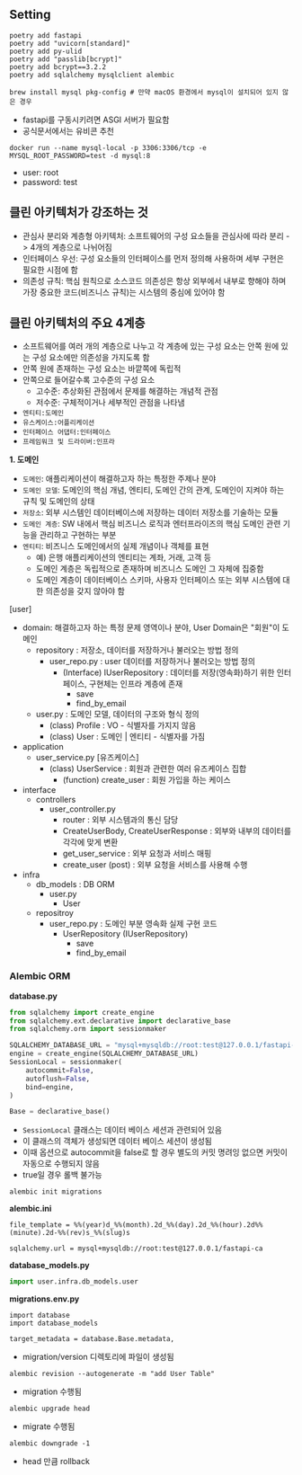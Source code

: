 ## Setting

```
poetry add fastapi
poetry add "uvicorn[standard]"
poetry add py-ulid
poetry add "passlib[bcrypt]"
poetry add bcrypt==3.2.2
poetry add sqlalchemy mysqlclient alembic

brew install mysql pkg-config # 만약 macOS 환경에서 mysql이 설치되어 있지 않은 경우
```

- fastapi를 구동시키려면 ASGI 서버가 필요함
- 공식문서에서는 유비콘 추천



```
docker run --name mysql-local -p 3306:3306/tcp -e MYSQL_ROOT_PASSWORD=test -d mysql:8
```

- user: root
- password: test



## 클린 아키텍처가 강조하는 것

- 관심사 분리와 계층형 아키텍처: 소프트웨어의 구성 요소들을 관심사에 따라 분리 -> 4개의 계층으로 나뉘어짐
- 인터페이스 우선: 구성 요소들의 인터페이스를 먼저 정의해 사용하며 세부 구현은 필요한 시점에 함
- 의존성 규칙: 핵심 원칙으로 소스코드 의존성은 항상 외부에서 내부로 향해야 하며 가장 중요한 코드(비즈니스 규칙)는 시스템의 중심에 있어야 함



## 클린 아키텍처의 주요 4계층

- 소프트웨어를 여러 개의 계층으로 나누고 각 계층에 있는 구성 요소는 안쪽 원에 있는 구성 요소에만 의존성을 가지도록 함
- 안쪽 원에 존재하는 구성 요소는 바깥쪽에 독립적
- 안쪽으로 들어갈수록 고수준의 구성 요소
  - 고수준: 추상화된 관점에서 문제를 해결하는 개념적 관점
  - 저수준: 구체적이거나 세부적인 관점을 나타냄
- `엔티티:도메인`
- `유스케이스:어플리케이션`
- `인터페이스 어댑터:인터페이스`
- `프레임워크 및 드라이버:인프라`



**1. 도메인**

- `도메인`: 애플리케이션이 해결하고자 하는 특정한 주제나 분야
- `도메인 모델`: 도메인의 핵심 개념, 엔티티, 도메인 간의 관계, 도메인이 지켜야 하는 규칙 및 도메인의 상태
- `저장소`: 외부 시스템인 데이터베이스에 저장하는 데이터 저장소를 기술하는 모듈
- `도메인 계층`: SW 내에서 핵심 비즈니스 로직과 엔터프라이즈의 핵심 도메인 관련 기능을 관리하고 구현하는 부분
- `엔티티`: 비즈니스 도메인에서의 실제 개념이나 객체를 표현
  - 예) 은행 애플리케이션의 엔티티는 계좌, 거래, 고객 등
  - 도메인 계층은 독립적으로 존재하며 비즈니스 도메인 그 자체에 집중함
  - 도메인 계층이 데이터베이스 스키마, 사용자 인터페이스 또는 외부 시스템에 대한 의존성을 갖지 않아야 함



[user]

- domain: 해결하고자 하는 특정 문제 영역이나 분야, User Domain은 "회원"이 도메인
  - repository : 저장소, 데이터를 저장하거나 불러오는 방법 정의
    - user_repo.py : user 데이터를 저장하거나 불러오는 방법 정의
      - (Interface) IUserRepository : 데이터를 저장(영속화)하기 위한 인터페이스, 구현체는 인프라 계층에 존재
        - save
        - find_by_email
  - user.py : 도메인 모델, 데이터의 구조와 형식 정의
    - (class) Profile : VO - 식별자를 가지지 않음
    - (class) User : 도메인 | 엔티티 - 식별자를 가짐
- application
  - user_service.py [유즈케이스]
    - (class) UserService : 회원과 관련한 여러 유즈케이스 집합
      - (function) create_user : 회원 가입을 하는 케이스
- interface
  - controllers
    - user_controller.py
      - router : 외부 시스템과의 통신 담당
      - CreateUserBody, CreateUserResponse : 외부와 내부의 데이터를 각각에 맞게 변환
      - get_user_service : 외부 요청과 서비스 매핑
      - create_user (post) : 외부 요청을 서비스를 사용해 수행
- infra
  - db_models : DB ORM
    - user.py 
      - User
  - repositroy
    - user_repo.py : 도메인 부분 영속화 실제 구현 코드
      - UserRepository (IUserRepository)
        - save
        - find_by_email



### Alembic ORM

**database.py**

```python
from sqlalchemy import create_engine
from sqlalchemy.ext.declarative import declarative_base
from sqlalchemy.orm import sessionmaker

SQLALCHEMY_DATABASE_URL = "mysql+mysqldb://root:test@127.0.0.1/fastapi-ca"
engine = create_engine(SQLALCHEMY_DATABASE_URL)
SessionLocal = sessionmaker(
    autocommit=False,
    autoflush=False,
    bind=engine,
)

Base = declarative_base()
```

- `SessionLocal` 클래스는 데이터 베이스 세션과 관련되어 있음
- 이 클래스의 객체가 생성되면 데이터 베이스 세션이 생성됨
- 이때 옵션으로 autocommit을 false로 할 경우 별도의 커밋 명려잉 없으면 커밋이 자동으로 수행되지 않음
- true일 경우 롤백 불가능

```
alembic init migrations
```

**alembic.ini**

```
file_template = %%(year)d_%%(month).2d_%%(day).2d_%%(hour).2d%%(minute).2d-%%(rev)s_%%(slug)s

sqlalchemy.url = mysql+mysqldb://root:test@127.0.0.1/fastapi-ca
```

**database_models.py**

```python
import user.infra.db_models.user
```

**migrations.env.py**

```
import database
import database_models

target_metadata = database.Base.metadata,
```

- migration/version 디렉토리에 파일이 생성됨

```
alembic revision --autogenerate -m "add User Table"
```

- migration 수행됨

```
alembic upgrade head
```

- migrate 수행됨

```
alembic downgrade -1 
```

- head 만큼 rollback

